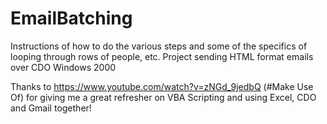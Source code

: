 # EmailBatching

Instructions of how to do the various steps and some of the specifics of looping through rows of people, etc.
Project sending HTML format emails over CDO Windows 2000

Thanks to https://www.youtube.com/watch?v=zNGd_9jedbQ (#Make Use Of) for giving me a great refresher on VBA Scripting and using Excel, CDO and Gmail together!

